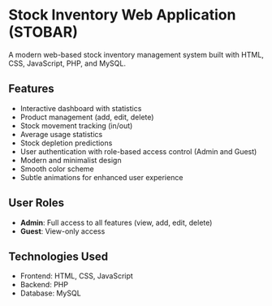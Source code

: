 # Stock Inventory Web Application (STOBAR)

A modern web-based stock inventory management system built with HTML, CSS, JavaScript, PHP, and MySQL.

## Features

- Interactive dashboard with statistics
- Product management (add, edit, delete)
- Stock movement tracking (in/out)
- Average usage statistics
- Stock depletion predictions
- User authentication with role-based access control (Admin and Guest)
- Modern and minimalist design
- Smooth color scheme
- Subtle animations for enhanced user experience

## User Roles

- **Admin**: Full access to all features (view, add, edit, delete)
- **Guest**: View-only access

## Technologies Used

- Frontend: HTML, CSS, JavaScript
- Backend: PHP
- Database: MySQL